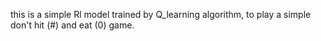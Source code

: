 this is a simple Rl model trained by Q_learning algorithm, to play a simple don't hit (#) and eat (0) game.
